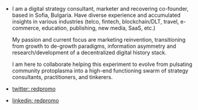 - I am a digital strategy consultant, marketer and recovering co-founder, based in Sofia, Bulgaria. Have diverse experience and accumulated insights in various industries (telco, fintech, blockchain/DLT, travel, e-commerce, education, publishing, new media, SaaS, etc.) 
  
  My passion and current focus are marketing reinvention, transitioning from growth to de-growth paradigms, information asymmetry and research/development of a decentralized digital history stack. 
  
  I am here to collaborate helping this experiment to evolve from pulsating community protoplasma into a high-end functioning swarm of strategy consultants, practitioners, and tinkerers. 
  
- [twitter: redpromo](https://twitter.com/redpromo)
- [linkedin: redpromo](https://twitter.com/redpromo)
